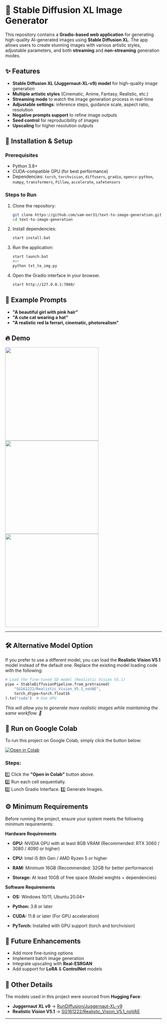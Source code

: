 # 🎨 Stable Diffusion XL Image Generator  

This repository contains a **Gradio-based web application** for generating high-quality AI-generated images using **Stable Diffusion XL**. The app allows users to create stunning images with various artistic styles, adjustable parameters, and both **streaming** and **non-streaming** generation modes.  

## ✨ Features  
- **Stable Diffusion XL (Juggernaut-XL-v9) model** for high-quality image generation  
- **Multiple artistic styles** (Cinematic, Anime, Fantasy, Realistic, etc.)  
- **Streaming mode** to watch the image generation process in real-time  
- **Adjustable settings**: inference steps, guidance scale, aspect ratio, resolution  
- **Negative prompts support** to refine image outputs  
- **Seed control** for reproducibility of images  
- **Upscaling** for higher resolution outputs  

## 🚀 Installation & Setup  
### Prerequisites  
- Python 3.8+  
- CUDA-compatible GPU (for best performance)  
- Dependencies: `torch`, `torchvision`, `diffusers`, `gradio`, `opencv-python`, `numpy`, `transformers`, `Pillow`, `accelerate`, `safetensors`

### Steps to Run  
1. Clone the repository:  
   ```bash
   git clone https://github.com/sam-eer31/text-to-image-generation.git
   cd text-to-image-generation
   ```  
2. Install dependencies:  
   ```bash
   start install.bat
   ```
3. Run the application:  
   ```bash
   start launch.bat
   #or
   python txt_to_img.py
   ```  
4. Open the Gradio interface in your browser.
   ```bash
   start http://127.0.0.1:7860/
   ```

## 📸 Example Prompts  
- **"A beautiful girl with pink hair"**  
- **"A cute cat wearing a hat"**  
- **"A realistic red la ferrari, cinematic, photorealism"**  

## 🔥 Demo  
<img src="https://github.com/user-attachments/assets/423377e7-cbf8-4481-acd7-722f4ced6d56" width="300">
<img src="https://github.com/user-attachments/assets/fe968721-25f3-4807-ab81-965da24709c2" width="300">
<img src="https://github.com/user-attachments/assets/8636aa3a-1ae1-4f37-89cb-e0baab3ffbd9" width="300">

---

## 🛠 Alternative Model Option

If you prefer to use a different model, you can load the **Realistic Vision V5.1** model instead of the default one. Replace the existing model loading code with the following:

```python
# Load the fine-tuned SD model (Realistic Vision V5.1)
pipe = StableDiffusionPipeline.from_pretrained(
    "SG161222/Realistic_Vision_V5.1_noVAE",
    torch_dtype=torch.float16
).to("cuda")  # Use GPU
```

*This will allow you to generate more realistic images while maintaining the same workflow. 🚀*


## 🚀 Run on Google Colab  

To run this project on Google Colab, simply click the button below:  

[![Open in Colab](https://colab.research.google.com/assets/colab-badge.svg)](https://colab.research.google.com/drive/1Ry2Lb4QwdftwtMZ4ET0VIgAMDTM41fe0?usp=sharing)  


### Steps:
1️⃣ Click the **"Open in Colab"** button above.  
2️⃣ Run each cell sequentially.  
3️⃣ Lunch Gradio Interface. 
3️⃣ Generate Images.


## ⚙️ Minimum Requirements

Before running the project, ensure your system meets the following minimum requirements:

**Hardware Requirements**

- **GPU:** NVIDIA GPU with at least 8GB VRAM (Recommended: RTX 3060 / 3080 / 4090 or higher)

- **CPU:** Intel i5 8th Gen / AMD Ryzen 5 or higher

- **RAM:** Minimum 16GB (Recommended: 32GB for better performance)

- **Storage:** At least 10GB of free space (Model weights + dependencies)


**Software Requirements**

- **OS:** Windows 10/11, Ubuntu 20.04+

- **Python:** 3.8 or later

- **CUDA:** 11.8 or later (For GPU acceleration)

- **PyTorch:** Installed with GPU support (torch and torchvision)


## 📌 Future Enhancements  
- Add more fine-tuning options  
- Implement batch image generation  
- Integrate upscaling with **Real-ESRGAN**  
- Add support for **LoRA** & **ControlNet** models  


## 🔹 Other Details 

The models used in this project were sourced from **Hugging Face**:  

- **Juggernaut XL v9** → [RunDiffusion/Juggernaut-XL-v9](https://huggingface.co/RunDiffusion/Juggernaut-XL-v9)  
- **Realistic Vision V5.1** → [SG161222/Realistic_Vision_V5.1_noVAE](https://huggingface.co/SG161222/Realistic_Vision_V5.1_noVAE)  

---

